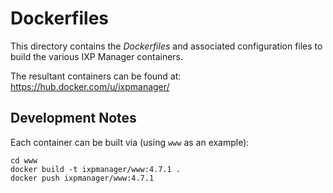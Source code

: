 # Dockerfiles

This directory contains the *Dockerfiles* and associated configuration files to build the various IXP Manager containers.

The resultant containers can be found at: https://hub.docker.com/u/ixpmanager/


## Development Notes

Each container can be built via (using `www` as an example):

```
cd www
docker build -t ixpmanager/www:4.7.1 .
docker push ixpmanager/www:4.7.1
```
